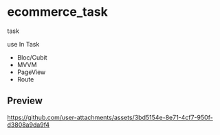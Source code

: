 # ecommerce_task

task

use In Task 
* Bloc/Cubit 
* MVVM
* PageView
* Route

## Preview

https://github.com/user-attachments/assets/3bd5154e-8e71-4cf7-950f-d3808a9da9f4


